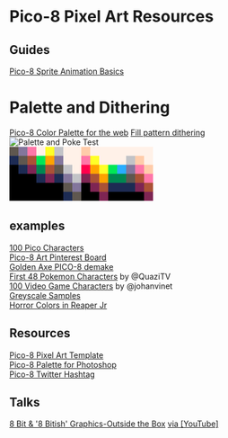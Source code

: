 # Pico-8 Pixel Art Resources

## Guides
[Pico-8 Sprite Animation Basics](https://www.lexaloffle.com/bbs/?pid=37142)  

# Palette and Dithering
[Pico-8 Color Palette for the web](https://www.romanzolotarev.com/pico-8-color-palette/)
[Fill pattern dithering](https://www.lexaloffle.com/bbs/?tid=30231)  
![Palette and Poke Test](https://www.lexaloffle.com/bbs/cposts/1/14845.p8.png)  
![Palette fades](resources/p8palfades.png)  
## examples
[100 Pico Characters](http://pixeljoint.com/pixelart/97494.htm)  
[Pico-8 Art Pinterest Board](https://www.pinterest.com/laurymichel/pico-8/)  
[Golden Axe PICO-8 demake](http://pixeljoint.com/pixelart/98992.htm)  
[First 48 Pokemon Characters](https://twitter.com/QaziTV/status/636021323756662784) by @QuaziTV  
[100 Video Game Characters](https://twitter.com/johanvinet/status/635814153601597441) by @johanvinet  
[Greyscale Samples](https://twitter.com/castpixel/status/600608894587707392)  
[Horror Colors in Reaper Jr](https://www.lexaloffle.com/bbs/?tid=2403)

## Resources
[Pico-8 Pixel Art Template](http://pixeljoint.com/pixelart/109853.htm)  
[Pico-8 Palette for Photoshop](http://terriblegames.com/downloads/Pico8.gpl)  
[Pico-8 Twitter Hashtag](https://twitter.com/hashtag/pico8)  

## Talks
[8 Bit & '8 Bitish' Graphics-Outside the Box](https://www.gdcvault.com/play/1023586/8-Bit-8-Bitish-Graphics) [via [YouTube]](https://www.youtube.com/watch?v=aMcJ1Jvtef0)  
